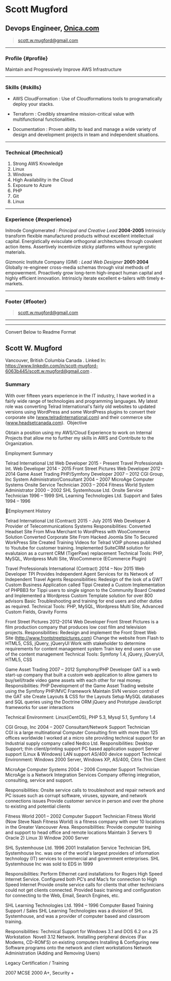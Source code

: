 # Scott Mugford
## Devops Engineer, [Onica.com](https://www.onica.com)

> scott.w.mugford@gmail.com

------

### Profile {#profile}

Maintain and Progressively Improve AWS Infrastructure

------

### Skills {#skills}

* AWS CloudFormation
  : Use of Cloudformations tools to programatically deploy your stacks.

* Terraform
  : Credibly streamline mission-critical value with multifunctional functionalities.

* Documentation
  : Proven ability to lead and manage a wide variety of design and development projects in team and independent situations.

-------

### Technical {#technical}

1. Strong AWS Knowledge
1. Linux
1. Windows
1. High Availability in the Cloud
1. Exposure to Azure
1. PHP
1. Git
1. Linux

------

### Experience {#experience}

Initrode Conglomerated
: *Principal and Creative Lead*
  __2004-2005__
  Intrinsicly transform flexible manufactured products without excellent intellectual capital. Energistically evisculate orthogonal architectures through covalent action items. Assertively incentivize sticky platforms without synergistic materials.

Gizmonic Institute Company (GIM)
: *Lead Web Designer*
  __2001-2004__
  Globally re-engineer cross-media schemas through viral methods of empowerment. Proactively grow long-term high-impact human capital and highly efficient innovation. Intrinsicly iterate excellent e-tailers with timely e-markets.

------

### Footer {#footer}

> scott.w.mugford@gmail.com

------

-----

Convert Below to Readme Format


## Scott W. Mugford 
Vancouver, British Columbia Canada . 
Linked In: https://www.linkedin.com/in/scott-mugford-6063b445/scott.w.mugford@gmail.com . 
 

### Summary 

With over fifteen years experience in the IT industry, I have worked in a fairly wide range of technologies and programming languages. My latest role was converting Telrad International's fairly old websites to updated versions using WordPress and some WordPress plugins to convert their corporate site (www.telradinternational.com) and their commerce site (www.headsetcanada.com). 
 Objective

Obtain a position using my AWS/Cloud Experience to work on Internal Projects that allow me to further my skills in AWS and Contribute to the Organization.



Employment Summary

Telrad International Ltd		Web Developer				2015 - Present
Travel Professionals Int.	      	Web Developer				2014 - 2015
Front Street Pictures		Web Developer				2012 – 2014
Game Asset Trading		PHP/Symfony Developer			2007 – 2012
CGI Group, Inc			System Administrator/Consultant		2004 – 2007
MicroAge Computer Systems	Onsite Service Technician			2003 – 2004
Fitness World 			System Administrator			2000 – 2002
SHL Systemhouse Ltd.		Onsite Service Technician			1996 – 1999
SHL Learning Technologies Ltd.	Support and Sales			1994 – 1996


Employment History

Telrad International	Ltd (Contract)				       2015 - July 2015 
Web Developer
A Provider of Telecommunications Systems
Responsibilities: 
Converted Headset Site From Miva Merchant to WordPress with WooCommerce Solution
Converted Corporate Site From Hacked Joomla Site To Secured WorkPress Site
Created Training Videos for Telrad VOIP phones published to Youtube for customer training.
Implemented SuiteCRM  solution for evalutaion as a current CRM (TigerPaw) replacement
Technical Tools:    PHP, MySQL, Wordpress Multi Site, WooCommerce (ECommerce Plugin)

Travel Professionals International (Contract)			       2014 – Nov 2015
Web Developer
TPI Provides Independent Agent Services for its Network of Independent Travel Agents
Responsibilities: 
Redesign of the look of a GWT Custom Business Application called Tippi
Created a Custom Implementation of PHPBB3 for Tippi users to single signon to the Community Board 
Created and Implemented a Wordpress Custom Template solution for over 800 advisors
Basic Troubleshooting and training for end users and other duties as required. 
Technical Tools:    PHP, MySQL, Wordpress Multi Site, Advanced Custom Fields, Gravity Forms

Front Street Pictures							     2012–2014
Web Developer
Front Street Pictures is a film production company that produces low cost film and television projects. 
Responsibilities: 
Redesign and implement the Front Street Web Site (http://www.frontstreetpictures.com)
Change the website from Flash to HTML5, CSS, jQuery, jQueryUI
Work with stakeholder to determine requirements for content management system
Train key end users on use of the content management 
Technical Tools:    Symfony 1.4, jQuery, jQueryUI, HTML5, CSS

Game Asset Trading								2007 – 2012
Symphony/PHP Developer
GAT is a web start-up company that built a custom web application to allow gamers to buy/sell/trade video game assets with each other for real money. 
Responsibilities: 
PHP Development of the Game Asset Trading website using the Symfony PHP/MVC Framework 
Maintain SVN version control of the GAT site
Create Layouts & CSS for the Layouts
Setup MySQL databases and SQL queries using the Doctrine ORM 
jQuery and Prototype JavaScript frameworks for user interactions

Technical Environment:   Linux(CentOS), PHP 5.3, Mysql 5.1, Symfony 1.4

CGI Group, Inc								2004 – 2007
Consultant/Network Support Technician							
CGI is a large multinational Computer Consulting firm with more than 125 offices worldwide
I worked at a micro site providing technical support for an Industrial supply company called Nedco Ltd.
Responsibilities: 
Desktop Support;  thin client/printing support
PC based application support
Server support (Linux & Windows)
LAN support
AS/400 device support 
Technical Environment: Windows 2000 Server, Windows XP, AS/400, Citrix Thin Client

MicroAge Computer Systems						2004 – 2006
Computer Support Technician
MicroAge is a Network Integration Services Company offering integration, consulting, service and support. 

Responsibilities:
Onsite service calls to troubleshoot and repair network and PC issues such as corrupt software, viruses, spyware, and network connections issues
Provide customer service in person and over the phone to existing and potential clients 

Fitness World								2001 – 2002
Computer Support Technician
Fitness World (Now Steve Nash Fitness World) is a fitness company with over 10 locations in the Greater Vancouver Area.
Responsibilities:
Provide computer training and support to head office and remote locations 
Maintain 3 Servers 1) Oracle 2) Linux 3) Window 2000 Server

SHL Systemhouse Ltd.							1996  2001
Installation Service Technician
SHL Systemhouse Inc. was one of the world's largest providers of information technology (IT) services to commercial and government enterprises. SHL Systemhouse Inc was sold to EDS in 1999

Responsibilities:
Perform Ethernet card installations for Rogers High Speed Internet Service.
Configured both PC’s and Mac’s for connection to High Speed Internet
Provide onsite service calls for clients that other technicians could not get clients connected.
Provided basic training and configuration for connecting to the Web, Email, Search Engines, etc.



SHL Learning Technologies Ltd.						1994 – 1996
Computer Based Training Support / Sales 
SHL Learning Technologies was a division of SHL Systemhouse, and was a provider of computer based and classroom training.

Responsibilities: 
Technical  Support for Windows 3.1 and DOS 6.2 on a  25 Workstation  Novell 3.12 Network. 
Installing peripheral devices (Fax Modems, CD-ROM'S) on existing computers 
Installing & Configuring new Software programs onto the network and  client workstations 
Network Administration (Adding and Removing Users) 


Legacy Certification / Training

2007				MCSE
2000			 	A+, Security +
